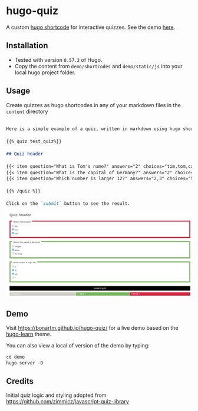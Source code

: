 # hugo-quiz

A custom [hugo shortcode](https://gohugo.io/content-management/shortcodes/#readout) for interactive quizzes. See the demo [here](https://bonartm.github.io/hugo-quiz/).

## Installation

- Tested with version `0.57.2` of Hugo.
- Copy the content from `demo/shortcodes` and `demo/static/js` into your local hugo project folder.

## Usage

Create quizzes as hugo shortcodes in any of your markdown files in the `content` directory

```markdown

Here is a simple example of a quiz, written in markdown using hugo shortcodes

{{% quiz test_quiz%}}

## Quiz header

{{< item question="What is Tom's name?" answers="2" choices="tim,tom,carl" >}}
{{< item question="What is the capital of Germany?" answers="2" choices="Cologne,Berlin,Hamburg" >}}
{{< item question="Which number is larger 12?" answers="2,3" choices="5,13,183,1" >}}

{{% /quiz %}}

Click on the `submit` button to see the result.
```

![](hugo-quiz-demo.png)

## Demo

Visit https://bonartm.github.io/hugo-quiz/ for a live demo based on the [hugo-learn](https://themes.gohugo.io/theme/hugo-theme-learn/en) theme.

You can also view a local of version of the demo by typing:

```shell
cd demo
hugo server -D
```

## Credits

Initial quiz logic and styling adopted from https://github.com/zimmicz/javascript-quiz-library
